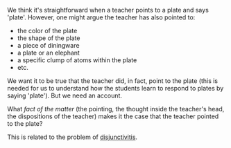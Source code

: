 
We think it's straightforward when a teacher points to a plate and says 'plate'. However, one might argue the teacher has also pointed to:

- the color of the plate
- the shape of the plate
- a piece of diningware
- a plate or an elephant
- a specific clump of atoms within the plate
- etc.

We want it to be true that the teacher did, in fact, point to the plate (this is needed for us to understand how the students learn to respond to plates by saying 'plate'). But we need an account.

What *fact of the matter* (the pointing, the thought inside the teacher's head, the dispositions of the teacher) makes it the case that the teacher pointed to the plate?

This is related to the problem of [disjunctivitis](/docs/phil/problems/disjunctivitis.qmd).
